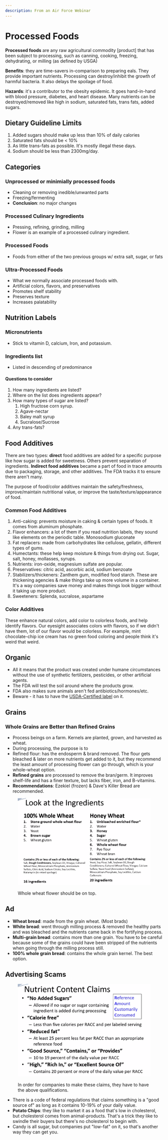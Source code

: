 ```yaml
---
description: From an Air Force Webinar
---
```


# Processed Foods

**Processed foods** are any raw agricultural commodity \[product] that has been subject to processing, such as canning, cooking, freezing, dehydrating, or milling (as defined by USGA)

**Benefits**: they are time-savers in-comparison to preparing eals. They provide important nutrients. Processing can destroy/inhibit the growth of harmful bacteria. It also delays the spoilage of food.

**Hazards**: it's a contributor to the obesity epidemic. It goes hand-in-hand with blood pressure, diabetes, and heart disease. Many nutrients can be destroyed/removed like high in sodium, saturated fats, trans fats, added sugars.

## Dietary Guideline Limits

1. Added sugars should make up less than 10% of daily calories
2. Saturated fats should be < 10%
3. As little trans-fats as possible. It's mostly illegal these days.
4. Sodium should be less than 2300mg/day.&#x20;

## Categories

### Unprocessed or minimially processed foods

* Cleaning or removing inedible/unwanted parts
* Freezing/fermenting
* **Conclusion**: no major changes

### Processed Culinary Ingredients

* Pressing, refining, grinding, milling
* Flower is an example of a processed culinary ingredient.

### Processed Foods

* Foods from either of the two previous groups w/ extra salt, sugar, or fats

### Ultra-Processed Foods

* What we normally associate processed foods with.
* Artificial colors, flavors, and preservatives
* Promotes shelf stability
* Preserves texture
* Increases palatability

## Nutrition Labels

### Micronutrients

* Stick to vitamin D, calcium, Iron, and potassium.

### Ingredients list

* Listed in descending of predominance

#### Questions to consider

1. How many ingredients are listed?
2. Where on the list does ingredients appear?
3. How many types of sugar are listed?
   1. High fructose corn syrup.
   2. Agave-nectar
   3. Baley malt syrup
   4. Sucralose/Sucrose
4. Any trans-fats?

## Food Additives

There are two types: **direct** food additives are added for a specific purpose like how sugar is added for sweetness. Others prevent separation of ingredients. **Indirect food additives** became a part of food in trace amounts due to packaging, storage, and other additives.  The FDA tracks it to ensure there aren't many.&#x20;

The purpose of food/color additives maintain the safety/freshness, improve/maintain nutritional value, or improve the taste/texture/appearance of food.&#x20;

### Common Food Additives

1. Anti-caking: prevents moisture in caking & certain types of foods. It comes from aluminum phosphate.
2. Flavor enhancers: a lot of them if you read nutrition labels, they sound like elements on the periodic table. Monosodium gluconate
3. Fat replacers: made from carbohydrates like cellulose, gellatin, different types of gums.&#x20;
4. Humectants: these help keep moisture & things from drying out. Sugar, salt, honey, mollasses, syrups.&#x20;
5. Nutrients: iron-oxide, magnesium sulfate are popular.
6. Preservatives: citric acid, ascorbic acid, sodium benzoate
7. Stabilizers/thickeners: Zanthem gum, modified food starch. These are thickening agencies & make things take up more volume in a container. It's a way companies save money and makes things look bigger without it taking up more product.
8. Sweeteners: Splenda, sucralose, aspartame

### Color Additives

These enhance natural colors, add color to colorless foods, and help identify flavors. Our eyesight associates colors with flavors, so if we didn't have them, lot of our flavor would be colorless. For example, mint chocolate-chip ice cream has no green food coloring and people think it's weird that weird.

## Organic

* All it means that the product was created under humane circumstances without the use of synthetic fertilizers, pesticides, or other artificial agents.
* The FDA will test the soil around where the products grow.&#x20;
* FDA also makes sure animals aren't fed antibiotics/hormones/etc.&#x20;
* Beware - it has to have the [USDA-Certified label](https://www.google.com/url?sa=i\&url=https%3A%2F%2Fwww.usda.gov%2Ftopics%2Forganic\&psig=AOvVaw1lHAoNyLi_L-2fe-hSijQ4\&ust=1675358898246000\&source=images\&cd=vfe\&ved=0CA8QjRxqFwoTCOCcx7Ls9PwCFQAAhttps://www.google.com/url?sa=i\&url=https%3A%2F%2Fwww.usda.gov%2Ftopics%2Forganic\&psig=AOvVaw1lHAoNyLi_L-2fe-hSijQ4\&ust=1675358898246000\&source=images\&cd=vfe\&ved=0CA8QjRxqFwoTCOCcx7Ls9PwCFQAAAAAdAAAAABAEAAAdAAAAABAE) on it.&#x20;

## Grains

### Whole Grains are Better than Refined Grains

* Process beings on a farm. Kernels are planted, grown, and harvested as wheat.
* During processing, the purpose is to&#x20;
* Refined flour: has the endosperm & brand removed. The flour gets bleached & later on more nutrients get added to it, but they recommend the least amount of processing flower can go through, which is your whole-wheat option.&#x20;
* **Refined grains** are processed to remove the bran/germ. It improves shelf-life and has a finer texture, but lacks fiber, iron, and B-vitamins.
* **Recommendations**: Ezekiel (frozen) & Dave's Killer Bread are recommended.

<figure><img src="../../../.gitbook/assets/image (3) (3).png" alt=""><figcaption><p>Whole wheat flower should be on top.</p></figcaption></figure>

## Ad

* **Wheat bread**: made from the grain wheat. (Most brads)
* **White bread**: went through milling process & removed the healthy parts and was bleached and the nutrients came back in the fortifying process.
* **Multi-grain bread**: contains more than one grain. You have to be careful because some of the grains could have been stripped of the nutrients when going through the milling process still.&#x20;
* **100% whole grain bread**: contains the whole grain kernel. The best option.&#x20;

## Advertising Scams

<figure><img src="../../../.gitbook/assets/image (2) (2).png" alt=""><figcaption><p>In order for companies to make these claims, they have to have the above qualifications.</p></figcaption></figure>

* There is a code of federal regulations that claims something is a "good source of" as long as it contains 10-19% of your daily value.
* **Potato Chips**: they like to market it as a food that's low in cholesterol, but cholesterol comes from animal-products. That's a trick they like to swindle their buyers but there's no cholesterol to begin with.
* Candy is all sugar, but companies put "low-fat" on it, so that's another way they can get you.





